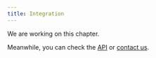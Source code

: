 ```yaml
---
title: Integration
---
```


We are working on this chapter.

Meanwhile, you can check the [API](/api/general-concepts) or [contact us](mailto:contact@hubrise.com).
